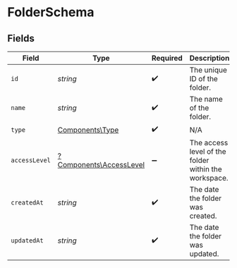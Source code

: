 # FolderSchema


## Fields

| Field                                                             | Type                                                              | Required                                                          | Description                                                       |
| ----------------------------------------------------------------- | ----------------------------------------------------------------- | ----------------------------------------------------------------- | ----------------------------------------------------------------- |
| `id`                                                              | *string*                                                          | :heavy_check_mark:                                                | The unique ID of the folder.                                      |
| `name`                                                            | *string*                                                          | :heavy_check_mark:                                                | The name of the folder.                                           |
| `type`                                                            | [Components\Type](../../Models/Components/Type.md)                | :heavy_check_mark:                                                | N/A                                                               |
| `accessLevel`                                                     | [?Components\AccessLevel](../../Models/Components/AccessLevel.md) | :heavy_minus_sign:                                                | The access level of the folder within the workspace.              |
| `createdAt`                                                       | *string*                                                          | :heavy_check_mark:                                                | The date the folder was created.                                  |
| `updatedAt`                                                       | *string*                                                          | :heavy_check_mark:                                                | The date the folder was updated.                                  |